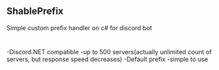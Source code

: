 ## ShablePrefix
Simple custom prefix handler on c# for discord bot
#
-Discord.NET compatible
-up to 500 servers(actually unlimited count of servers, but response speed decreases)
-Default prefix
-simple to use
